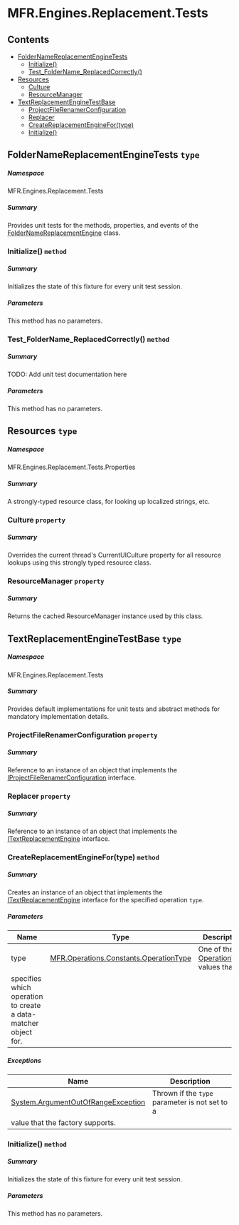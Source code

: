 <a name='assembly'></a>
# MFR.Engines.Replacement.Tests

## Contents

- [FolderNameReplacementEngineTests](#T-MFR-Engines-Replacement-Tests-FolderNameReplacementEngineTests 'MFR.Engines.Replacement.Tests.FolderNameReplacementEngineTests')
  - [Initialize()](#M-MFR-Engines-Replacement-Tests-FolderNameReplacementEngineTests-Initialize 'MFR.Engines.Replacement.Tests.FolderNameReplacementEngineTests.Initialize')
  - [Test_FolderName_ReplacedCorrectly()](#M-MFR-Engines-Replacement-Tests-FolderNameReplacementEngineTests-Test_FolderName_ReplacedCorrectly 'MFR.Engines.Replacement.Tests.FolderNameReplacementEngineTests.Test_FolderName_ReplacedCorrectly')
- [Resources](#T-MFR-Engines-Replacement-Tests-Properties-Resources 'MFR.Engines.Replacement.Tests.Properties.Resources')
  - [Culture](#P-MFR-Engines-Replacement-Tests-Properties-Resources-Culture 'MFR.Engines.Replacement.Tests.Properties.Resources.Culture')
  - [ResourceManager](#P-MFR-Engines-Replacement-Tests-Properties-Resources-ResourceManager 'MFR.Engines.Replacement.Tests.Properties.Resources.ResourceManager')
- [TextReplacementEngineTestBase](#T-MFR-Engines-Replacement-Tests-TextReplacementEngineTestBase 'MFR.Engines.Replacement.Tests.TextReplacementEngineTestBase')
  - [ProjectFileRenamerConfiguration](#P-MFR-Engines-Replacement-Tests-TextReplacementEngineTestBase-ProjectFileRenamerConfiguration 'MFR.Engines.Replacement.Tests.TextReplacementEngineTestBase.ProjectFileRenamerConfiguration')
  - [Replacer](#P-MFR-Engines-Replacement-Tests-TextReplacementEngineTestBase-Replacer 'MFR.Engines.Replacement.Tests.TextReplacementEngineTestBase.Replacer')
  - [CreateReplacementEngineFor(type)](#M-MFR-Engines-Replacement-Tests-TextReplacementEngineTestBase-CreateReplacementEngineFor-MFR-Operations-Constants-OperationType- 'MFR.Engines.Replacement.Tests.TextReplacementEngineTestBase.CreateReplacementEngineFor(MFR.Operations.Constants.OperationType)')
  - [Initialize()](#M-MFR-Engines-Replacement-Tests-TextReplacementEngineTestBase-Initialize 'MFR.Engines.Replacement.Tests.TextReplacementEngineTestBase.Initialize')

<a name='T-MFR-Engines-Replacement-Tests-FolderNameReplacementEngineTests'></a>
## FolderNameReplacementEngineTests `type`

##### Namespace

MFR.Engines.Replacement.Tests

##### Summary

Provides unit tests for the methods, properties, and events of the
[FolderNameReplacementEngine](#T-MFR-FolderNameReplacementEngine 'MFR.FolderNameReplacementEngine')
class.

<a name='M-MFR-Engines-Replacement-Tests-FolderNameReplacementEngineTests-Initialize'></a>
### Initialize() `method`

##### Summary

Initializes the state of this fixture for every unit test session.

##### Parameters

This method has no parameters.

<a name='M-MFR-Engines-Replacement-Tests-FolderNameReplacementEngineTests-Test_FolderName_ReplacedCorrectly'></a>
### Test_FolderName_ReplacedCorrectly() `method`

##### Summary

TODO: Add unit test documentation here

##### Parameters

This method has no parameters.

<a name='T-MFR-Engines-Replacement-Tests-Properties-Resources'></a>
## Resources `type`

##### Namespace

MFR.Engines.Replacement.Tests.Properties

##### Summary

A strongly-typed resource class, for looking up localized strings, etc.

<a name='P-MFR-Engines-Replacement-Tests-Properties-Resources-Culture'></a>
### Culture `property`

##### Summary

Overrides the current thread's CurrentUICulture property for all
  resource lookups using this strongly typed resource class.

<a name='P-MFR-Engines-Replacement-Tests-Properties-Resources-ResourceManager'></a>
### ResourceManager `property`

##### Summary

Returns the cached ResourceManager instance used by this class.

<a name='T-MFR-Engines-Replacement-Tests-TextReplacementEngineTestBase'></a>
## TextReplacementEngineTestBase `type`

##### Namespace

MFR.Engines.Replacement.Tests

##### Summary

Provides default implementations for unit tests and abstract methods for
mandatory implementation details.

<a name='P-MFR-Engines-Replacement-Tests-TextReplacementEngineTestBase-ProjectFileRenamerConfiguration'></a>
### ProjectFileRenamerConfiguration `property`

##### Summary

Reference to an instance of an object that implements the
[IProjectFileRenamerConfiguration](#T-MFR-Settings-Configuration-Interfaces-IProjectFileRenamerConfiguration 'MFR.Settings.Configuration.Interfaces.IProjectFileRenamerConfiguration')
interface.

<a name='P-MFR-Engines-Replacement-Tests-TextReplacementEngineTestBase-Replacer'></a>
### Replacer `property`

##### Summary

Reference to an instance of an object that implements the
[ITextReplacementEngine](#T-MFR-ITextReplacementEngine 'MFR.ITextReplacementEngine')
interface.

<a name='M-MFR-Engines-Replacement-Tests-TextReplacementEngineTestBase-CreateReplacementEngineFor-MFR-Operations-Constants-OperationType-'></a>
### CreateReplacementEngineFor(type) `method`

##### Summary

Creates an instance of an object that implements the
[ITextReplacementEngine](#T-MFR-ITextReplacementEngine 'MFR.ITextReplacementEngine')
interface for the
specified operation `type`.

##### Parameters

| Name | Type | Description |
| ---- | ---- | ----------- |
| type | [MFR.Operations.Constants.OperationType](#T-MFR-Operations-Constants-OperationType 'MFR.Operations.Constants.OperationType') | One of the [OperationType](#T-MFR-Operations-Constants-OperationType 'MFR.Operations.Constants.OperationType') values that
specifies which operation to create a data-matcher object for. |

##### Exceptions

| Name | Description |
| ---- | ----------- |
| [System.ArgumentOutOfRangeException](http://msdn.microsoft.com/query/dev14.query?appId=Dev14IDEF1&l=EN-US&k=k:System.ArgumentOutOfRangeException 'System.ArgumentOutOfRangeException') | Thrown if the `type` parameter is not set to a
value that the factory supports. |

<a name='M-MFR-Engines-Replacement-Tests-TextReplacementEngineTestBase-Initialize'></a>
### Initialize() `method`

##### Summary

Initializes the state of this fixture for every unit test session.

##### Parameters

This method has no parameters.

